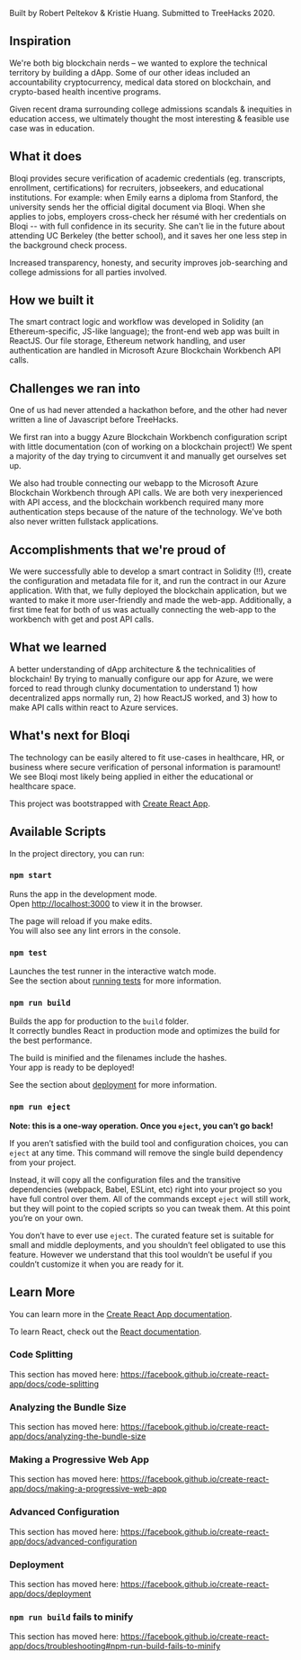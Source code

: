 Built by Robert Peltekov & Kristie Huang. Submitted to TreeHacks 2020.

## Inspiration
We're both big blockchain nerds – we wanted to explore the technical territory by building a dApp. Some of our other ideas included an accountability cryptocurrency, medical data stored on blockchain, and crypto-based health incentive programs.

Given recent drama surrounding college admissions scandals & inequities in education access, we ultimately thought the most interesting & feasible use case was in education.

## What it does
Bloqi provides secure verification of academic credentials (eg. transcripts, enrollment, certifications) for recruiters, jobseekers, and educational institutions.
For example: when Emily earns a diploma from Stanford, the university sends her the official digital document via Bloqi. When she applies to jobs, employers cross-check her résumé with her credentials on Bloqi -- with full confidence in its security. She can't lie in the future about attending UC Berkeley (the better school), and it saves her one less step in the background check process.

Increased transparency, honesty, and security improves job-searching and college admissions for all parties involved.

## How we built it
The smart contract logic and workflow was developed in Solidity (an Ethereum-specific, JS-like language); the front-end web app was built in ReactJS. Our file storage, Ethereum network handling, and user authentication are handled in Microsoft Azure Blockchain Workbench API calls.

## Challenges we ran into
One of us had never attended a hackathon before, and the other had never written a line of Javascript before TreeHacks. 

We first ran into a buggy Azure Blockchain Workbench configuration script with little documentation (con of working on a blockchain project!) We spent a majority of the day trying to circumvent it and manually get ourselves set up.

We also had trouble connecting our webapp to the Microsoft Azure Blockchain Workbench through API calls. We are both very inexperienced with API access, and the blockchain workbench required many more authentication steps because of the nature of the technology. We've both also never written fullstack applications.

## Accomplishments that we're proud of
We were successfully able to develop a smart contract in Solidity (!!), create the configuration and metadata file for it, and run the contract in our Azure application. With that, we fully deployed the blockchain application, but we wanted to make it more user-friendly and made the web-app. Additionally, a first time feat for both of us was actually connecting the web-app to the workbench with get and post API calls.

## What we learned
A better understanding of dApp architecture & the technicalities of blockchain! By trying to manually configure our app for Azure, we were forced to read through clunky documentation to understand 1) how decentralized apps normally run, 2) how ReactJS worked, and 3) how to make API calls within react to Azure services.

## What's next for Bloqi
The technology can be easily altered to fit use-cases in healthcare, HR, or business where secure verification of personal information is paramount! We see Bloqi most likely being applied in either the educational or healthcare space.


This project was bootstrapped with [Create React App](https://github.com/facebook/create-react-app).

## Available Scripts

In the project directory, you can run:

### `npm start`

Runs the app in the development mode.<br />
Open [http://localhost:3000](http://localhost:3000) to view it in the browser.

The page will reload if you make edits.<br />
You will also see any lint errors in the console.

### `npm test`

Launches the test runner in the interactive watch mode.<br />
See the section about [running tests](https://facebook.github.io/create-react-app/docs/running-tests) for more information.

### `npm run build`

Builds the app for production to the `build` folder.<br />
It correctly bundles React in production mode and optimizes the build for the best performance.

The build is minified and the filenames include the hashes.<br />
Your app is ready to be deployed!

See the section about [deployment](https://facebook.github.io/create-react-app/docs/deployment) for more information.

### `npm run eject`

**Note: this is a one-way operation. Once you `eject`, you can’t go back!**

If you aren’t satisfied with the build tool and configuration choices, you can `eject` at any time. This command will remove the single build dependency from your project.

Instead, it will copy all the configuration files and the transitive dependencies (webpack, Babel, ESLint, etc) right into your project so you have full control over them. All of the commands except `eject` will still work, but they will point to the copied scripts so you can tweak them. At this point you’re on your own.

You don’t have to ever use `eject`. The curated feature set is suitable for small and middle deployments, and you shouldn’t feel obligated to use this feature. However we understand that this tool wouldn’t be useful if you couldn’t customize it when you are ready for it.

## Learn More

You can learn more in the [Create React App documentation](https://facebook.github.io/create-react-app/docs/getting-started).

To learn React, check out the [React documentation](https://reactjs.org/).

### Code Splitting

This section has moved here: https://facebook.github.io/create-react-app/docs/code-splitting

### Analyzing the Bundle Size

This section has moved here: https://facebook.github.io/create-react-app/docs/analyzing-the-bundle-size

### Making a Progressive Web App

This section has moved here: https://facebook.github.io/create-react-app/docs/making-a-progressive-web-app

### Advanced Configuration

This section has moved here: https://facebook.github.io/create-react-app/docs/advanced-configuration

### Deployment

This section has moved here: https://facebook.github.io/create-react-app/docs/deployment

### `npm run build` fails to minify

This section has moved here: https://facebook.github.io/create-react-app/docs/troubleshooting#npm-run-build-fails-to-minify
